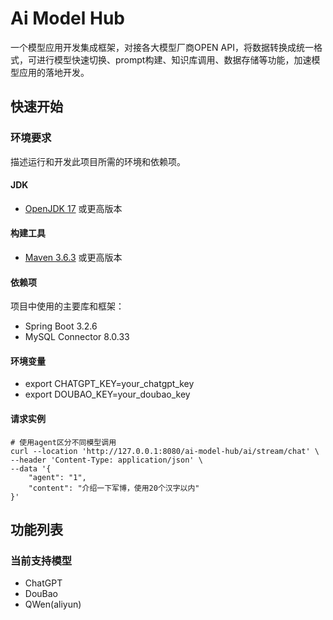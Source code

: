 # Ai Model Hub

一个模型应用开发集成框架，对接各大模型厂商OPEN API，将数据转换成统一格式，可进行模型快速切换、prompt构建、知识库调用、数据存储等功能，加速模型应用的落地开发。

## 快速开始

### 环境要求

描述运行和开发此项目所需的环境和依赖项。

#### JDK

- [OpenJDK 17](https://openjdk.java.net/projects/jdk/17/) 或更高版本

#### 构建工具

- [Maven 3.6.3](https://maven.apache.org/download.cgi) 或更高版本

#### 依赖项

项目中使用的主要库和框架：

- Spring Boot 3.2.6
- MySQL Connector 8.0.33

#### 环境变量

- export CHATGPT_KEY=your_chatgpt_key
- export DOUBAO_KEY=your_doubao_key

#### 请求实例

```shell
# 使用agent区分不同模型调用
curl --location 'http://127.0.0.1:8080/ai-model-hub/ai/stream/chat' \
--header 'Content-Type: application/json' \
--data '{
    "agent": "1",
    "content": "介绍一下军博，使用20个汉字以内"
}'
```

## 功能列表

### 当前支持模型

- ChatGPT
- DouBao
- QWen(aliyun)


